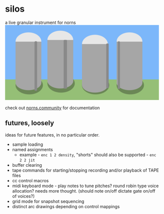 # silos
a live granular instrument for norns
![](assets/silos.png)

check out [norns.community](https://norns.community/authors/justmat/silos) for documentation

## futures, loosely

ideas for future features, in no particular order.

* sample loading
* named assignments
    * example -  ``enc 1 2 density``, "shorts" should also be supported - ``enc 2 2 jit``
* buffer clearing
* tape commands for starting/stopping recording and/or playback of TAPE files
* cc control macros
* midi keyboard mode - play notes to tune pitches? round robin type voice allocation? needs more thought. (should note on/off dictate gate on/off of voices?)
* grid mode for snapshot sequencing
* distinct arc drawings depending on control mappings
